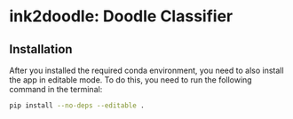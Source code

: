 # ink2doodle: Doodle Classifier

## Installation

After you installed the required conda environment, you need to also install the app in editable mode. To do this, you need to run the following command in the terminal:

```bash
pip install --no-deps --editable .
```
